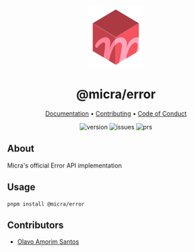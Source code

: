<p align="center">
  <img src="https://raw.githubusercontent.com/micrajs/.github/latest/assets/micra-logo.png" />
</p>

<h1 align="center">@micra/error</h1>

<p align="center">
  <a href="https://github.com/micrajs/micra/blob/latest/docs">Documentation</a> •
  <a href="https://github.com/micrajs/micra/blob/latest/CONTRIBUTING.md">Contributing</a> •
  <a href="https://github.com/micrajs/micra/blob/latest/CODE_OF_CONDUCT.md">Code of Conduct</a>
</p>

<p align="center">
  <img alt="version" src="https://img.shields.io/npm/v/@micra/error?color=%23F3626C&logo=npm" />
  <img alt="issues" src="https://img.shields.io/github/issues-search/micrajs/micra?color=%23F3626C&label=Issues&logo=github&query=is%3Aopen%20label%3A%22Project%3A%20error%22" />
  <img alt="prs" src="https://img.shields.io/github/issues-pr/micrajs/micra?color=%23F3626C&label=Pull%20requests&logo=github" />
</p>

## About

Micra's official Error API implementation

## Usage

```shell
pnpm install @micra/error
```

## Contributors

- [Olavo Amorim Santos](https://github.com/olavoasantos)
